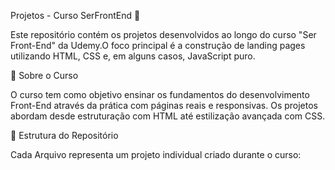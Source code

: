 Projetos - Curso SerFrontEnd 🚀

Este repositório contém os projetos desenvolvidos ao longo do curso "Ser Front-End" da Udemy.O foco principal é a construção de landing pages utilizando HTML, CSS e, em alguns casos, JavaScript puro.

🧠 Sobre o Curso

O curso tem como objetivo ensinar os fundamentos do desenvolvimento Front-End através da prática com páginas reais e responsivas. Os projetos abordam desde estruturação com HTML até estilização avançada com CSS.

📁 Estrutura do Repositório

Cada Arquivo representa um projeto individual criado durante o curso:
